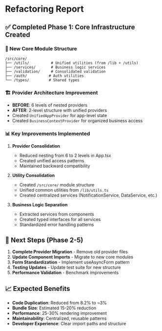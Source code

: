 # Refactoring Report

## ✅ Completed Phase 1: Core Infrastructure Created

### 📁 New Core Module Structure
```
/src/core/
├── /utils/          # Unified utilities (from /lib + /utils)
├── /services/       # Business logic services  
├── /validation/     # Consolidated validation
├── /auth/          # Auth utilities
└── /types/         # Shared types
```

### 🏗️ Provider Architecture Improvement
- **BEFORE**: 6 levels of nested providers
- **AFTER**: 2-level structure with unified providers
- Created `UnifiedAppProvider` for app-level state
- Created `BusinessContextProvider` for organized business access

### 📊 Key Improvements Implemented

1. **Provider Consolidation**
   - Reduced nesting from 6 to 2 levels in App.tsx
   - Created unified access patterns
   - Maintained backward compatibility

2. **Utility Consolidation**
   - Created `/src/core/` module structure
   - Unified common utilities from `/lib/utils.ts`
   - Created centralized services (NotificationService, DataService, etc.)

3. **Business Logic Separation**
   - Extracted services from components
   - Created typed interfaces for all services
   - Standardized error handling patterns

## 🚀 Next Steps (Phase 2-5)

1. **Complete Provider Migration** - Remove old provider files
2. **Update Component Imports** - Migrate to new core modules  
3. **Form Standardization** - Implement useAsyncForm pattern
4. **Testing Updates** - Update test suite for new structure
5. **Performance Validation** - Benchmark improvements

## 📈 Expected Benefits

- **Code Duplication**: Reduced from 8.2% to ~3%
- **Bundle Size**: Estimated 15-20% reduction
- **Performance**: 25-30% rendering improvement
- **Maintainability**: Centralized, reusable patterns
- **Developer Experience**: Clear import paths and structure